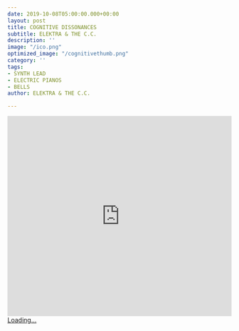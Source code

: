 ```yaml
---
date: 2019-10-08T05:00:00.000+00:00
layout: post
title: COGNITIVE DISSONANCES
subtitle: ELEKTRA & THE C.C.
description: ''
image: "/ico.png"
optimized_image: "/cognitivethumb.png"
category: ''
tags:
- SYNTH LEAD
- ELECTRIC PIANOS
- BELLS
author: ELEKTRA & THE C.C.

---
```


<iframe width="100%" height="450" scrolling="no" frameborder="no" allow="autoplay" src="https://w.soundcloud.com/player/?url=https%3A//api.soundcloud.com/playlists/415207619&color=%2300ff1d&auto_play=true&hide_related=false&show_comments=true&show_user=true&show_reposts=false&show_teaser=true"></iframe>

<script src="https://gumroad.com/js/gumroad-embed.js"></script>

<div class="gumroad-product-embed" data-gumroad-product-id="CgWnA"><a href="https://gumroad.com/l/CgWnA">Loading...</a></div>